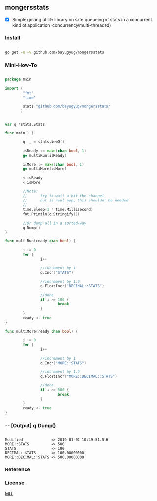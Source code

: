 ## mongersstats

* [x] Simple golang utility library on safe queueing of stats in a concurrent kind of application (concurrency/multi-threaded)


### Install

```sh

go get -u -v github.com/bayugyug/mongersstats

```

### Mini-How-To


```go

package main

import (
        "fmt"
        "time"

        stats "github.com/bayugyug/mongersstats"
       )


var q *stats.Stats

func main() {

        q, _ = stats.NewQ()

        isReady := make(chan bool, 1)
        go multiRun(isReady)

        isMore := make(chan bool, 1)
        go multiMore(isMore)

        <-isReady
        <-isMore

        //Note: 
        //      try to wait a bit the channel
        //      but in real app, this shouldnt be needed
        //
        time.Sleep(1 * time.Millisecond) 
        fmt.Println(q.Stringify())

        //Or dump all in a sorted-way
        q.Dump()
}

func multiRun(ready chan bool) {

        i := 0
        for {
                i++

                //increment by 1
                q.Incr("STATS")

                //increment by 1.0
                q.FloatIncr("DECIMAL::STATS")

                //done
                if i >= 100 {
                        break
                }
        }
        ready <- true
}

func multiMore(ready chan bool) {

        i := 0
        for {
                i++

                //increment by 1
                q.Incr("MORE::STATS")

                //increment by 1.0
                q.FloatIncr("MORE::DECIMAL::STATS")

                //done
                if i >= 500 {
                        break
                }
        }
        ready <- true
}

```

### -- [Output] q.Dump()

```

Modified             => 2019-01-04 10:49:51.516
MORE::STATS          => 500
STATS                => 100
DECIMAL::STATS       => 100.00000000
MORE::DECIMAL::STATS => 500.00000000

```




### Reference




### License

[MIT](https://bayugyug.mit-license.org/)

